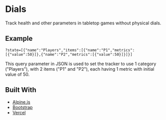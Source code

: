 # Dials

Track health and other parameters in tabletop games without physical dials.

## Example

```
?state=[{"name":"Players","items":[{"name":"P1","metrics":[{"value":50}]},{"name":"P2","metrics":[{"value":50}]}]}]
```

This query parameter in JSON is used to set the tracker to use 1 category ("Players"), with 2 items ("P1" and "P2"),
each having 1 metric with initial value of 50.

## Built With

- [Alpine.js](https://alpinejs.dev/)
- [Bootstrap](https://getbootstrap.com/)
- [Vercel](https://vercel.com/)
